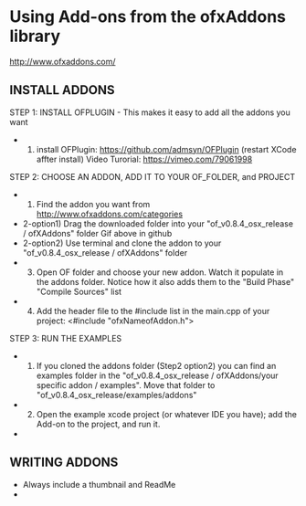 # Using Add-ons from the ofxAddons library
http://www.ofxaddons.com/

## INSTALL ADDONS

STEP 1: INSTALL OFPLUGIN - This makes it easy to add all the addons you want

* 1) install OFPlugin: https://github.com/admsyn/OFPlugin (restart XCode affter install)
  Video Turorial: https://vimeo.com/79061998


STEP 2: CHOOSE AN ADDON, ADD IT TO YOUR OF_FOLDER, and PROJECT

* 1) Find the addon you want from http://www.ofxaddons.com/categories
* 2-option1) Drag the downloaded folder into your "of_v0.8.4_osx_release / ofXAddons" folder
  Gif above in github
* 2-option2) Use terminal and clone the addon to your "of_v0.8.4_osx_release / ofXAddons" folder
* 3) Open OF folder and choose your new addon. Watch it populate in the addons folder. Notice how it also adds them to the "Build Phase" "Compile Sources" list
* 4) Add the header file to the #include list in the main.cpp of your project:  <#include "ofxNameofAddon.h">

STEP 3: RUN THE EXAMPLES

* 1) If you cloned the addons folder (Step2 option2) you can find an examples folder in the "of_v0.8.4_osx_release / ofXAddons/your specific addon / examples". Move that folder to "of_v0.8.4_osx_release/examples/addons"
* 2) Open the example xcode project (or whatever IDE you have); add the Add-on to the project, and run it.
* 

## WRITING ADDONS

- Always include a thumbnail and ReadMe
- 




